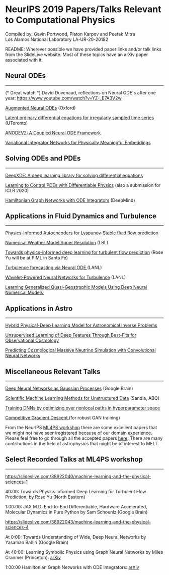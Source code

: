 # NeurIPS 2019 Papers/Talks Relevant to Computational Physics

Compiled by: Gavin Portwood, Platon Karpov and Peetak Mitra  
Los Alamos National Laboratory
LA-UR-20-20182

README: Wherever possible we have provided paper links and/or talk links from the SlideLive website. Most of these topics have an arXiv paper associated with it.



## Neural ODEs

* * * * *

(* Great watch *) David Duvenaud, reflections on Neural ODE's after one year: <https://www.youtube.com/watch?v=YZ-_E7A3V2w>

[Augmented Neural ODEs](https://papers.nips.cc/paper/8577-augmented-neural-odes) (Oxford)

[Latent ordinary differential equations for irregularly sampled time series](https://papers.nips.cc/paper/8773-latent-ordinary-differential-equations-for-irregularly-sampled-time-series) (UToronto)

[ANODEV2: A Coupled Neural ODE Framework ](https://papers.nips.cc/paper/8758-anodev2-a-coupled-neural-ode-framework)

[Variational Integrator Networks for Physically Meaningful Embeddings](http://bayesiandeeplearning.org/2019/papers/110.pdf)


## Solving ODEs and PDEs

* * * * *

[DeepXDE: A deep learning library for solving differential equations](https://arxiv.org/abs/1907.04502)

[Learning to Control PDEs with Differentiable Physics](https://openreview.net/pdf?id=HyeSin4FPB) (also a submission for ICLR 2020)

[Hamiltonian Graph Networks with ODE Integrators](https://ml4physicalsciences.github.io/files/NeurIPS_ML4PS_2019_30.pdf) (DeepMind)


## Applications in Fluid Dynamics and Turbulence

* * * * *

[Physics-Informed Autoencoders for Lyapunov-Stable fluid flow prediction](https://arxiv.org/pdf/1905.10866.pdf)

[Numerical Weather Model Super Resolution](https://ml4physicalsciences.github.io/files/NeurIPS_ML4PS_2019_75.pdf) (LBL)

[Towards physics-informed deep learning for turbulent flow prediction](https://ml4physicalsciences.github.io/files/NeurIPS_ML4PS_2019_81.pdf) (Rose Yu will be at PIML in Santa Fe)

[Turbulence forecasting via Neural ODE ](https://ml4physicalsciences.github.io/files/NeurIPS_ML4PS_2019_67.pdf)(LANL)

[Wavelet-Powered Neural Networks for Turbulence](https://ml4physicalsciences.github.io/files/NeurIPS_ML4PS_2019_133.pdf) (LANL)

[Learning Generalized Quasi-Geostrophic Models Using Deep Neural Numerical Models ](https://ml4physicalsciences.github.io/files/NeurIPS_ML4PS_2019_109.pdf)


## Applications in Astro

* * * * *

[Hybrid Physical-Deep Learning Model for Astronomical Inverse Problems](https://ml4physicalsciences.github.io/files/NeurIPS_ML4PS_2019_70.pdf)

[Unsupervised Learning of Deep Features Through Best-Fits for Observational Cosmology](https://ml4physicalsciences.github.io/files/NeurIPS_ML4PS_2019_111.pdf)

[Predicting Cosmological Massive Neutrino Simulation with Convolutional Neural Networks](https://ml4physicalsciences.github.io/files/NeurIPS_ML4PS_2019_137.pdf)


## Miscellaneous Relevant Talks

* * * * *

[Deep Neural Networks as Gaussian Processes](https://arxiv.org/pdf/1711.00165.pdf) (Google Brain)

[Scientific Machine Learning Methods for Unstructured Data](https://ml4physicalsciences.github.io/files/NeurIPS_ML4PS_2019_8.pdf) (Sandia, ABQ)

[Training DNNs by optimizing over nonlocal paths in hyperparameter space](https://ml4physicalsciences.github.io/files/NeurIPS_ML4PS_2019_57.pdf)

[Competitive Gradient Descent ](http://papers.nips.cc/paper/8979-competitive-gradient-descent.pdf)(for robust GAN training)

From the NeurIPS [ML4PS workshop](https://ml4physicalsciences.github.io/) there are some excellent papers that we might not have seen/registered because of our domain experience. Please feel free to go through all the accepted papers [here](https://ml4physicalsciences.github.io/#papers). There are many contributions in the field of astrophysics that might be of interest to MELT.


## Select Recorded Talks at ML4PS workshop

* * * * *

<https://slideslive.com/38922040/machine-learning-and-the-physical-sciences-1>

40:00: Towards Physics Informed Deep Learning for Turbulent Flow Prediction, by Rose Yu (North Eastern)

1:00:00: JAX M.D: End-to-End Differentiable, Hardware Accelerated, Molecular Dynamics in Pure Python by Sam Schoenlz (Google Brain)

<https://slideslive.com/38922043/machine-learning-and-the-physical-sciences-4>

At 0:00: Towards Understanding of Wide, Deep Neural Networks by Yasaman Bahiri (Google Brain)

At 40:00: Learning Symbolic Physics using Graph Neural Networks by Miles Cranmer (Princeton): [arXiv](https://arxiv.org/pdf/1909.05862.pdf)

1:00:00 Hamiltonian Graph Networks with ODE Integrators: [arXiv](https://arxiv.org/pdf/1909.12790.pdf)
